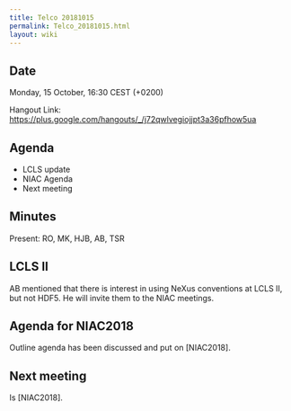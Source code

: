```yaml
---
title: Telco 20181015
permalink: Telco_20181015.html
layout: wiki
---
```


Date
----

Monday, 15 October, 16:30 CEST (+0200)

<!-- end of autogeneration -->

Hangout Link:
<https://plus.google.com/hangouts/_/j72qwlvegiojjpt3a36pfhow5ua>


Agenda
------

-   LCLS update
-   NIAC Agenda
-   Next meeting

Minutes
-------

Present: RO, MK, HJB, AB, TSR

## LCLS II

AB mentioned that there is interest in using NeXus conventions at LCLS II, but
not HDF5. He will invite them to the NIAC meetings.

## Agenda for NIAC2018

Outline agenda has been discussed and put on [NIAC2018].

## Next meeting

Is [NIAC2018].
